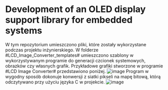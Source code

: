 # Development of an OLED display support library for embedded systems

W tym repozytorium umieszczono pliki, które zostały wykorzystane podczas projektu inżynierskiego. W folderze #LCD_Image_Converter_templates# umieszczono szablony w wykorzystywanym programie do generacji czcionek systemowych, obrazków czy własnych grafik. Przykładowe grafiki stworzone w programie #LCD Image Converter# przedstawiono poniżej.
![image](https://github.com/user-attachments/assets/238fb10d-7a37-4f48-9831-4c921d9f5f18)
Program w wygodny sposób dokonuje konwersji z siatki pikseli na mapę bitową, którą odczytywano przy użyciu języka C w projekcie.
![image](https://github.com/user-attachments/assets/2ec55a22-7708-4b03-8c82-befa90d4d7fc)

